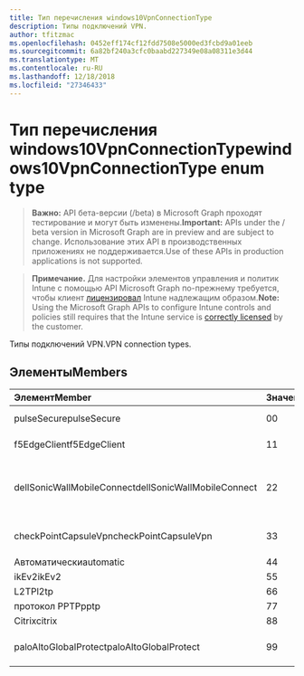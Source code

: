```yaml
---
title: Тип перечисления windows10VpnConnectionType
description: Типы подключений VPN.
author: tfitzmac
ms.openlocfilehash: 0452eff174cf12fdd7508e5000ed3fcbd9a01eeb
ms.sourcegitcommit: 6a82bf240a3cfc0baabd227349e08a08311e3d44
ms.translationtype: MT
ms.contentlocale: ru-RU
ms.lasthandoff: 12/18/2018
ms.locfileid: "27346433"
---
```

# <a name="windows10vpnconnectiontype-enum-type"></a><span data-ttu-id="7ad67-103">Тип перечисления windows10VpnConnectionType</span><span class="sxs-lookup"><span data-stu-id="7ad67-103">windows10VpnConnectionType enum type</span></span>

> <span data-ttu-id="7ad67-104">**Важно:** API бета-версии (/beta) в Microsoft Graph проходят тестирование и могут быть изменены.</span><span class="sxs-lookup"><span data-stu-id="7ad67-104">**Important:** APIs under the / beta version in Microsoft Graph are in preview and are subject to change.</span></span> <span data-ttu-id="7ad67-105">Использование этих API в производственных приложениях не поддерживается.</span><span class="sxs-lookup"><span data-stu-id="7ad67-105">Use of these APIs in production applications is not supported.</span></span>

> <span data-ttu-id="7ad67-106">**Примечание.** Для настройки элементов управления и политик Intune с помощью API Microsoft Graph по-прежнему требуется, чтобы клиент [лицензировал](https://go.microsoft.com/fwlink/?linkid=839381) Intune надлежащим образом.</span><span class="sxs-lookup"><span data-stu-id="7ad67-106">**Note:** Using the Microsoft Graph APIs to configure Intune controls and policies still requires that the Intune service is [correctly licensed](https://go.microsoft.com/fwlink/?linkid=839381) by the customer.</span></span>

<span data-ttu-id="7ad67-107">Типы подключений VPN.</span><span class="sxs-lookup"><span data-stu-id="7ad67-107">VPN connection types.</span></span>
## <a name="members"></a><span data-ttu-id="7ad67-108">Элементы</span><span class="sxs-lookup"><span data-stu-id="7ad67-108">Members</span></span>
|<span data-ttu-id="7ad67-109">Элемент</span><span class="sxs-lookup"><span data-stu-id="7ad67-109">Member</span></span>|<span data-ttu-id="7ad67-110">Значение</span><span class="sxs-lookup"><span data-stu-id="7ad67-110">Value</span></span>|<span data-ttu-id="7ad67-111">Описание</span><span class="sxs-lookup"><span data-stu-id="7ad67-111">Description</span></span>|
|:---|:---|:---|
|<span data-ttu-id="7ad67-112">pulseSecure</span><span class="sxs-lookup"><span data-stu-id="7ad67-112">pulseSecure</span></span>|<span data-ttu-id="7ad67-113">0</span><span class="sxs-lookup"><span data-stu-id="7ad67-113">0</span></span>|<span data-ttu-id="7ad67-114">Обеспечение безопасной Pulse.</span><span class="sxs-lookup"><span data-stu-id="7ad67-114">Pulse Secure.</span></span>|
|<span data-ttu-id="7ad67-115">f5EdgeClient</span><span class="sxs-lookup"><span data-stu-id="7ad67-115">f5EdgeClient</span></span>|<span data-ttu-id="7ad67-116">1</span><span class="sxs-lookup"><span data-stu-id="7ad67-116">1</span></span>|<span data-ttu-id="7ad67-117">F5 Клиент пограничного сервера.</span><span class="sxs-lookup"><span data-stu-id="7ad67-117">F5 Edge Client.</span></span>|
|<span data-ttu-id="7ad67-118">dellSonicWallMobileConnect</span><span class="sxs-lookup"><span data-stu-id="7ad67-118">dellSonicWallMobileConnect</span></span>|<span data-ttu-id="7ad67-119">2</span><span class="sxs-lookup"><span data-stu-id="7ad67-119">2</span></span>|<span data-ttu-id="7ad67-120">Подключение мобильного устройства SonicWALL Dell.</span><span class="sxs-lookup"><span data-stu-id="7ad67-120">Dell SonicWALL Mobile Connection.</span></span>|
|<span data-ttu-id="7ad67-121">checkPointCapsuleVpn</span><span class="sxs-lookup"><span data-stu-id="7ad67-121">checkPointCapsuleVpn</span></span>|<span data-ttu-id="7ad67-122">3</span><span class="sxs-lookup"><span data-stu-id="7ad67-122">3</span></span>|<span data-ttu-id="7ad67-123">Проверьте точку капсула VPN.</span><span class="sxs-lookup"><span data-stu-id="7ad67-123">Check Point Capsule VPN.</span></span>|
|<span data-ttu-id="7ad67-124">Автоматически</span><span class="sxs-lookup"><span data-stu-id="7ad67-124">automatic</span></span>|<span data-ttu-id="7ad67-125">4</span><span class="sxs-lookup"><span data-stu-id="7ad67-125">4</span></span>|<span data-ttu-id="7ad67-126">Автоматически.</span><span class="sxs-lookup"><span data-stu-id="7ad67-126">Automatic.</span></span>|
|<span data-ttu-id="7ad67-127">ikEv2</span><span class="sxs-lookup"><span data-stu-id="7ad67-127">ikEv2</span></span>|<span data-ttu-id="7ad67-128">5</span><span class="sxs-lookup"><span data-stu-id="7ad67-128">5</span></span>|<span data-ttu-id="7ad67-129">IKEv2.</span><span class="sxs-lookup"><span data-stu-id="7ad67-129">IKEv2.</span></span>|
|<span data-ttu-id="7ad67-130">L2TP</span><span class="sxs-lookup"><span data-stu-id="7ad67-130">l2tp</span></span>|<span data-ttu-id="7ad67-131">6</span><span class="sxs-lookup"><span data-stu-id="7ad67-131">6</span></span>|<span data-ttu-id="7ad67-132">L2TP.</span><span class="sxs-lookup"><span data-stu-id="7ad67-132">L2TP.</span></span>|
|<span data-ttu-id="7ad67-133">протокол PPTP</span><span class="sxs-lookup"><span data-stu-id="7ad67-133">pptp</span></span>|<span data-ttu-id="7ad67-134">7</span><span class="sxs-lookup"><span data-stu-id="7ad67-134">7</span></span>|<span data-ttu-id="7ad67-135">ПРОТОКОЛ PPTP.</span><span class="sxs-lookup"><span data-stu-id="7ad67-135">PPTP.</span></span>|
|<span data-ttu-id="7ad67-136">Citrix</span><span class="sxs-lookup"><span data-stu-id="7ad67-136">citrix</span></span>|<span data-ttu-id="7ad67-137">8</span><span class="sxs-lookup"><span data-stu-id="7ad67-137">8</span></span>|<span data-ttu-id="7ad67-138">Citrix.</span><span class="sxs-lookup"><span data-stu-id="7ad67-138">Citrix.</span></span>|
|<span data-ttu-id="7ad67-139">paloAltoGlobalProtect</span><span class="sxs-lookup"><span data-stu-id="7ad67-139">paloAltoGlobalProtect</span></span>|<span data-ttu-id="7ad67-140">9</span><span class="sxs-lookup"><span data-stu-id="7ad67-140">9</span></span>|<span data-ttu-id="7ad67-141">GlobalProtect Пало сети компьютер.</span><span class="sxs-lookup"><span data-stu-id="7ad67-141">Palo Alto Networks GlobalProtect.</span></span>|





